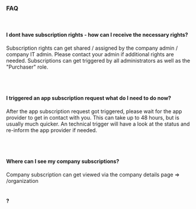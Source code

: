 ### FAQ

<br>

#### I dont have subscription rights - how can I receive the necessary rights?

Subscription rights can get shared / assigned by the company admin / company IT admin.
Please contact your admin if additional rights are needed. Subscriptions can get triggered by all administrators as well as the "Purchaser" role.

<br>
<br>

#### I triggered an app subscription request what do I need to do now?

After the app subscription request got triggered, please wait for the app provider to get in contact with you. This can take up to 48 hours, but is usually much quicker. An technical trigger will have a look at the status and re-inform the app provider if needed.

<br>
<br>

#### Where can I see my company subscriptions?

Company subscription can get viewed via the company details page => /organization
<br>
<br>

#### <question>?

<answer>
<br>
<br>
